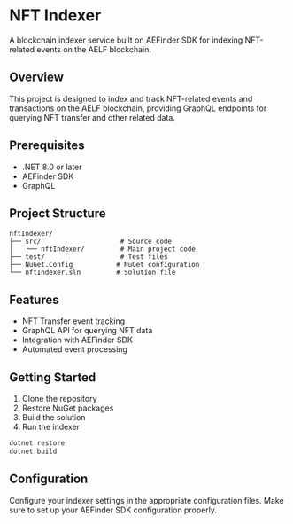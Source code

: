 # NFT Indexer

A blockchain indexer service built on AEFinder SDK for indexing NFT-related events on the AELF blockchain.

## Overview

This project is designed to index and track NFT-related events and transactions on the AELF blockchain, providing GraphQL endpoints for querying NFT transfer and other related data.

## Prerequisites

- .NET 8.0 or later
- AEFinder SDK
- GraphQL

## Project Structure

```
nftIndexer/
├── src/                    # Source code
│   └── nftIndexer/         # Main project code
├── test/                   # Test files
├── NuGet.Config           # NuGet configuration
└── nftIndexer.sln         # Solution file
```

## Features

- NFT Transfer event tracking
- GraphQL API for querying NFT data
- Integration with AEFinder SDK
- Automated event processing

## Getting Started

1. Clone the repository
2. Restore NuGet packages
3. Build the solution
4. Run the indexer

```bash
dotnet restore
dotnet build
```

## Configuration

Configure your indexer settings in the appropriate configuration files. Make sure to set up your AEFinder SDK configuration properly.